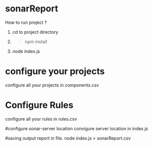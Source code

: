 # sonarReport

How to run project ?
1. cd to project directory
2. > npm install 
3. node index.js


# configure your projects
configure all your projects in components.csv

# Configure Rules 
configure all your rules in rules.csv 

#configure sonar-server location
convigure server location in index.js

#saving output report  in file.
node index.js > sonarReport.csv

 



